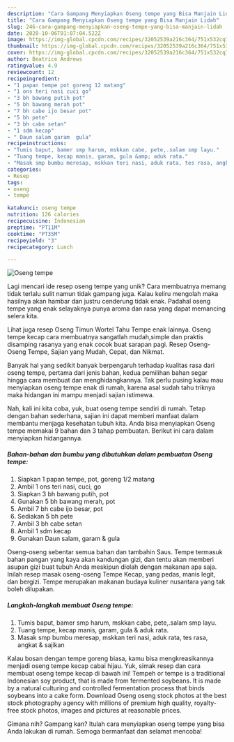 ```yaml
---
description: "Cara Gampang Menyiapkan Oseng tempe yang Bisa Manjain Lidah"
title: "Cara Gampang Menyiapkan Oseng tempe yang Bisa Manjain Lidah"
slug: 246-cara-gampang-menyiapkan-oseng-tempe-yang-bisa-manjain-lidah
date: 2020-10-06T01:07:04.522Z
image: https://img-global.cpcdn.com/recipes/32052539a216c364/751x532cq70/oseng-tempe-foto-resep-utama.jpg
thumbnail: https://img-global.cpcdn.com/recipes/32052539a216c364/751x532cq70/oseng-tempe-foto-resep-utama.jpg
cover: https://img-global.cpcdn.com/recipes/32052539a216c364/751x532cq70/oseng-tempe-foto-resep-utama.jpg
author: Beatrice Andrews
ratingvalue: 4.9
reviewcount: 12
recipeingredient:
- "1 papan tempe pot goreng 12 matang"
- "1 ons teri nasi cuci go"
- "3 bh bawang putih pot"
- "5 bh bawang merah pot"
- "7 bh cabe ijo besar pot"
- "5 bh pete"
- "3 bh cabe setan"
- "1 sdm kecap"
- " Daun salam garam  gula"
recipeinstructions:
- "Tumis baput, bamer smp harum, mskkan cabe, pete,.salam smp layu."
- "Tuang tempe, kecap manis, garam, gula &amp; aduk rata."
- "Masak smp bumbu meresap, mskkan teri nasi, aduk rata, tes rasa, angkat &amp; sajikan"
categories:
- Resep
tags:
- oseng
- tempe

katakunci: oseng tempe 
nutrition: 126 calories
recipecuisine: Indonesian
preptime: "PT11M"
cooktime: "PT35M"
recipeyield: "3"
recipecategory: Lunch

---
```



![Oseng tempe](https://img-global.cpcdn.com/recipes/32052539a216c364/751x532cq70/oseng-tempe-foto-resep-utama.jpg)

Lagi mencari ide resep oseng tempe yang unik? Cara membuatnya memang tidak terlalu sulit namun tidak gampang juga. Kalau keliru mengolah maka hasilnya akan hambar dan justru cenderung tidak enak. Padahal oseng tempe yang enak selayaknya punya aroma dan rasa yang dapat memancing selera kita.

Lihat juga resep Oseng Timun Wortel Tahu Tempe enak lainnya. Oseng tempe kecap cara membuatnya sangatlah mudah,simple dan praktis disamping rasanya yang enak cocok buat sarapan pagi. Resep Oseng-Oseng Tempe, Sajian yang Mudah, Cepat, dan Nikmat.

Banyak hal yang sedikit banyak berpengaruh terhadap kualitas rasa dari oseng tempe, pertama dari jenis bahan, kedua pemilihan bahan segar hingga cara membuat dan menghidangkannya. Tak perlu pusing kalau mau menyiapkan oseng tempe enak di rumah, karena asal sudah tahu triknya maka hidangan ini mampu menjadi sajian istimewa.


Nah, kali ini kita coba, yuk, buat oseng tempe sendiri di rumah. Tetap dengan bahan sederhana, sajian ini dapat memberi manfaat dalam membantu menjaga kesehatan tubuh kita. Anda bisa menyiapkan Oseng tempe memakai 9 bahan dan 3 tahap pembuatan. Berikut ini cara dalam menyiapkan hidangannya.

<!--inarticleads1-->

##### Bahan-bahan dan bumbu yang dibutuhkan dalam pembuatan Oseng tempe:

1. Siapkan 1 papan tempe, pot, goreng 1/2 matang
1. Ambil 1 ons teri nasi, cuci, go
1. Siapkan 3 bh bawang putih, pot
1. Gunakan 5 bh bawang merah, pot
1. Ambil 7 bh cabe ijo besar, pot
1. Sediakan 5 bh pete
1. Ambil 3 bh cabe setan
1. Ambil 1 sdm kecap
1. Gunakan  Daun salam, garam &amp; gula


Oseng-oseng sebentar semua bahan dan tambahin Saus. Tempe termasuk bahan pangan yang kaya akan kandungan gizi, dan tentu akan memberi asupan gizi buat tubuh Anda meskipun diolah dengan makanan apa saja. Inilah resep masak oseng-oseng Tempe Kecap, yang pedas, manis legit, dan bergizi. Tempe merupakan makanan budaya kuliner nusantara yang tak boleh dilupakan. 

<!--inarticleads2-->

##### Langkah-langkah membuat Oseng tempe:

1. Tumis baput, bamer smp harum, mskkan cabe, pete,.salam smp layu.
1. Tuang tempe, kecap manis, garam, gula &amp; aduk rata.
1. Masak smp bumbu meresap, mskkan teri nasi, aduk rata, tes rasa, angkat &amp; sajikan


Kalau bosan dengan tempe goreng biasa, kamu bisa mengkreasikannya menjadi oseng tempe kecap cabai hijau. Yuk, simak resep dan cara membuat oseng tempe kecap di bawah ini! Tempeh or tempe is a traditional Indonesian soy product, that is made from fermented soybeans. It is made by a natural culturing and controlled fermentation process that binds soybeans into a cake form. Download Oseng oseng stock photos at the best stock photography agency with millions of premium high quality, royalty-free stock photos, images and pictures at reasonable prices. 

Gimana nih? Gampang kan? Itulah cara menyiapkan oseng tempe yang bisa Anda lakukan di rumah. Semoga bermanfaat dan selamat mencoba!
